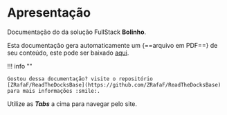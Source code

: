 # Apresentação

Documentação do da solução FullStack **Bolinho**.


Esta documentação gera automaticamente um {==arquivo em PDF==} de seu conteúdo, este pode ser baixado [aqui](https://github.com/HefestusTec/bolinho/raw/gh-pages/pdf/document.pdf).

!!! info ""

    Gostou dessa documentação? visite o repositório [ZRafaF/ReadTheDocksBase](https://github.com/ZRafaF/ReadTheDocksBase) para mais informações :smile:.


Utilize as ***Tabs*** a cima para navegar pelo site.